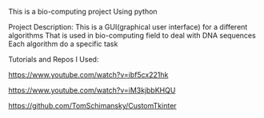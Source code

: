 This is a bio-computing project Using python

Project Description:
This is a GUI(graphical user interface) for a different algorithms 
That is used in bio-computing field to deal with DNA sequences 
Each algorithm do a specific task 













Tutorials and Repos I Used:

https://www.youtube.com/watch?v=ibf5cx221hk

https://www.youtube.com/watch?v=iM3kjbbKHQU

https://github.com/TomSchimansky/CustomTkinter

